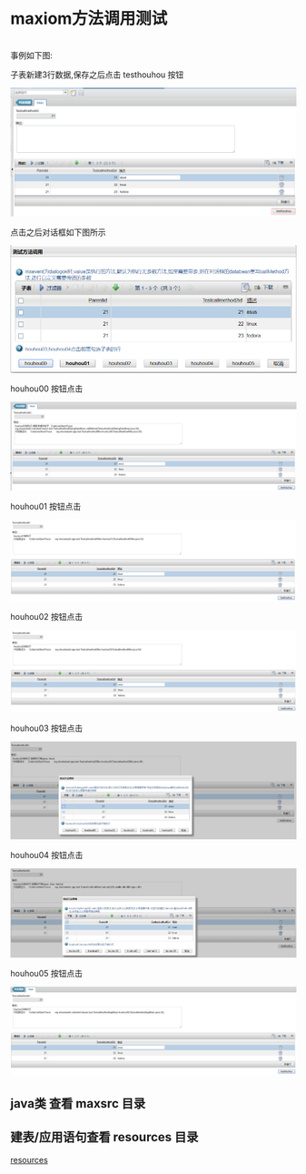 # maxiom方法调用测试

<br>
事例如下图:

子表新建3行数据,保存之后点击 testhouhou 按钮

![image](https://raw.githubusercontent.com/shoukaiseki/maximocomponent/master/maximo%E6%96%B9%E6%B3%95%E8%B0%83%E7%94%A8%E6%B5%8B%E8%AF%95/img/001.png)

点击之后对话框如下图所示

![image](https://raw.githubusercontent.com/shoukaiseki/maximocomponent/master/maximo%E6%96%B9%E6%B3%95%E8%B0%83%E7%94%A8%E6%B5%8B%E8%AF%95/img/002.png)

houhou00 按钮点击

![image](https://raw.githubusercontent.com/shoukaiseki/maximocomponent/master/maximo%E6%96%B9%E6%B3%95%E8%B0%83%E7%94%A8%E6%B5%8B%E8%AF%95/img/houhou00.png)


houhou01 按钮点击

![image](https://raw.githubusercontent.com/shoukaiseki/maximocomponent/master/maximo%E6%96%B9%E6%B3%95%E8%B0%83%E7%94%A8%E6%B5%8B%E8%AF%95/img/houhou01.png)


houhou02 按钮点击

![image](https://raw.githubusercontent.com/shoukaiseki/maximocomponent/master/maximo%E6%96%B9%E6%B3%95%E8%B0%83%E7%94%A8%E6%B5%8B%E8%AF%95/img/houhou02.png)


houhou03 按钮点击

![image](https://raw.githubusercontent.com/shoukaiseki/maximocomponent/master/maximo%E6%96%B9%E6%B3%95%E8%B0%83%E7%94%A8%E6%B5%8B%E8%AF%95/img/houhou03.png)


houhou04 按钮点击

![image](https://raw.githubusercontent.com/shoukaiseki/maximocomponent/master/maximo%E6%96%B9%E6%B3%95%E8%B0%83%E7%94%A8%E6%B5%8B%E8%AF%95/img/houhou04.png)

houhou05 按钮点击

![image](https://raw.githubusercontent.com/shoukaiseki/maximocomponent/master/maximo%E6%96%B9%E6%B3%95%E8%B0%83%E7%94%A8%E6%B5%8B%E8%AF%95/img/houhou05.png)




## java类 查看 maxsrc 目录	

## 建表/应用语句查看 resources 目录

[resources](https://raw.githubusercontent.com/shoukaiseki/maximocomponent/master/maximo%E6%96%B9%E6%B3%95%E8%B0%83%E7%94%A8%E6%B5%8B%E8%AF%95/resources?_blank)
